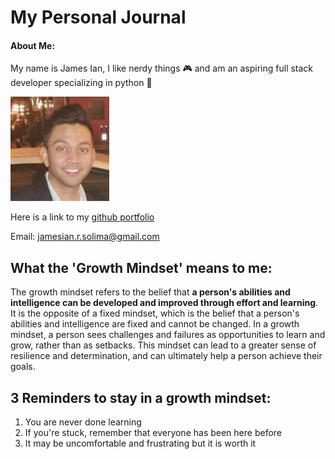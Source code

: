 # My Personal Journal

#### About Me:
My name is James Ian, I like nerdy things 🎮 and am an aspiring full stack developer specializing in python 🐍

![Itsa me James Ian](picture_resume_small.jpg)

Here is a link to my [github portfolio](https://github.com/jamesCodes808)

Email: [jamesian.r.solima@gmail.com](mailto:jamesian.r.solima@gmail.com) 


## What the 'Growth Mindset' means to me:
The growth mindset refers to the belief that **a person's abilities and intelligence can be developed and improved through effort and learning**. It is the opposite of a fixed mindset, which is the belief that a person's abilities and intelligence are fixed and cannot be changed. In a growth mindset, a person sees challenges and failures as opportunities to learn and grow, rather than as setbacks. This mindset can lead to a greater sense of resilience and determination, and can ultimately help a person achieve their goals.

## 3 Reminders to stay in a growth mindset:
1. You are never done learning
2. If you're stuck, remember that everyone has been here before
3. It may be uncomfortable and frustrating but it is worth it

